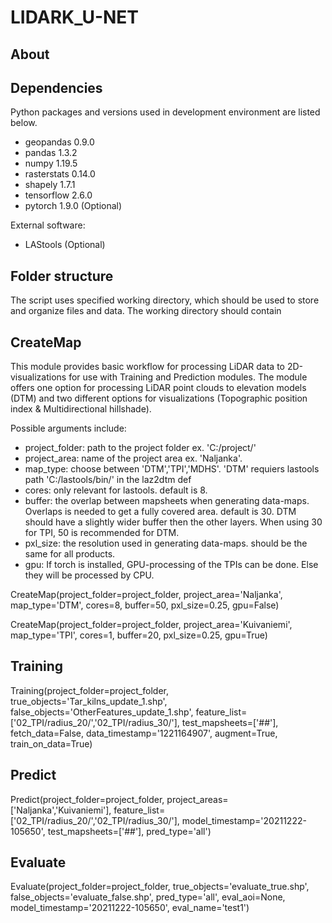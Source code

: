 # LIDARK_U-NET

## About

## Dependencies

Python packages and versions used in development environment are listed below. 
* geopandas                 0.9.0
* pandas                    1.3.2 
* numpy                     1.19.5
* rasterstats               0.14.0
* shapely                   1.7.1
* tensorflow                2.6.0
* pytorch                   1.9.0 (Optional)

External software:
* LAStools (Optional)

## Folder structure

The script uses specified working directory, which should be used to store and organize files and data. The working directory should contain 

## CreateMap

This module provides basic workflow for processing LiDAR data to 2D-visualizations for use with Training and Prediction modules. The module offers one option for processing LiDAR point clouds to elevation models (DTM) and two different options for visualizations (Topographic position index & Multidirectional hillshade). 

Possible arguments include:
* project_folder: path to the project folder ex. 'C:/project/'
* project_area: name of the project area ex. 'Naljanka'. 
* map_type: choose between 'DTM','TPI','MDHS'. 'DTM' requiers lastools path 'C:/lastools/bin/' in the laz2dtm def
* cores: only relevant for lastools. default is 8.
* buffer: the overlap between mapsheets when generating data-maps. Overlaps is needed to get a fully covered area. default is 30. DTM should have a slightly wider buffer then the other layers. When using 30 for TPI, 50 is recommended for DTM.
* pxl_size: the resolution used in generating data-maps. should be the same for all products.
* gpu: If torch is installed, GPU-processing of the TPIs can be done. Else they will be processed by CPU.


CreateMap(project_folder=project_folder,
          project_area='Naljanka',
          map_type='DTM',
          cores=8,
          buffer=50,
          pxl_size=0.25,
          gpu=False)

CreateMap(project_folder=project_folder,
          project_area='Kuivaniemi',
          map_type='TPI',
          cores=1,
          buffer=20,
          pxl_size=0.25,
          gpu=True)

## Training

Training(project_folder=project_folder,
         true_objects='Tar_kilns_update_1.shp',
         false_objects='OtherFeatures_update_1.shp',
         feature_list=['02_TPI/radius_20/','02_TPI/radius_30/'],
         test_mapsheets=['##'],
         fetch_data=False,
         data_timestamp='1221164907',
         augment=True,
         train_on_data=True)

## Predict

Predict(project_folder=project_folder,
        project_areas=['Naljanka','Kuivaniemi'],
        feature_list=['02_TPI/radius_20/','02_TPI/radius_30/'],
        model_timestamp='20211222-105650',
        test_mapsheets=['##'],
        pred_type='all')


## Evaluate

Evaluate(project_folder=project_folder,
         true_objects='evaluate_true.shp',
         false_objects='evaluate_false.shp',
         pred_type='all',
         eval_aoi=None,
         model_timestamp='20211222-105650',
         eval_name='test1')
